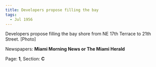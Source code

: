 ```yaml
---  
title: Developers propose filling the bay  
tags:  
  - Jul 1956  
---  
```

  
Developers propose filling the bay shore from NE 17th Terrace to 21th Street. [Photo]  
  
Newspapers: **Miami Morning News or The Miami Herald**  
  
Page: **1**, Section: **C** 
